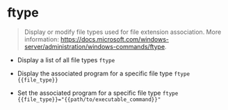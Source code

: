 # ftype
> Display or modify file types used for file extension association.
> More information: <https://docs.microsoft.com/windows-server/administration/windows-commands/ftype>.

- Display a list of all file types
`ftype`

- Display the associated program for a specific file type
`ftype {{file_type}}`

- Set the associated program for a specific file type
`ftype {{file_type}}="{{path/to/executable_command}}"`
